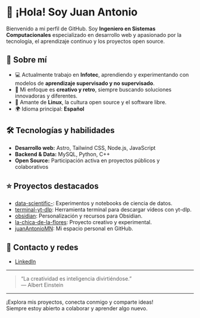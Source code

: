 # 👋 ¡Hola! Soy Juan Antonio

Bienvenido a mi perfil de GitHub. Soy **Ingeniero en Sistemas Computacionales** especializado en desarrollo web y apasionado por la tecnología, el aprendizaje continuo y los proyectos open source.

## 🚀 Sobre mí

- 💻 Actualmente trabajo en **Infotec**, aprendiendo y experimentando con modelos de **aprendizaje supervisado y no supervisado**.
- 🎨 Mi enfoque es **creativo y retro**, siempre buscando soluciones innovadoras y diferentes.
- 🐧 Amante de **Linux**, la cultura open source y el software libre.
- 🌍 Idioma principal: **Español**

## 🛠️ Tecnologías y habilidades

- **Desarrollo web:** Astro, Tailwind CSS, Node.js, JavaScript
- **Backend & Data:** MySQL, Python, C++
- **Open Source:** Participación activa en proyectos públicos y colaborativos

## ⭐ Proyectos destacados

- [data-scientific-](https://github.com/JuanAntonioMN/data-scientific-): Experimentos y notebooks de ciencia de datos.
- [terminal-yt-dlp](https://github.com/JuanAntonioMN/terminal-yt-dlp): Herramienta terminal para descargar vídeos con yt-dlp.
- [obsidian](https://github.com/JuanAntonioMN/obsidian): Personalización y recursos para Obsidian.
- [la-chica-de-la-flores](https://github.com/JuanAntonioMN/la-chica-de-la-flores): Proyecto creativo y experimental.
- [juanAntonioMN](https://github.com/JuanAntonioMN/juanAntonioMN): Mi espacio personal en GitHub.

## 📇 Contacto y redes

- [LinkedIn](https://www.linkedin.com/feed/)

---

> “La creatividad es inteligencia divirtiéndose.”  
> — Albert Einstein

---

¡Explora mis proyectos, conecta conmigo y comparte ideas!  
Siempre estoy abierto a colaborar y aprender algo nuevo.
